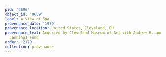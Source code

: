 ```yaml
---
pid: '6696'
object_id: '9659'
label: A View of Spa
provenance_date: '1979'
provenance_location: United States, Cleveland, OH
provenance_text: Acquried by Cleveland Museum of Art with Andrew R. and Martha Holden
  Jennings Fund
order: '2179'
collection: provenance
---
```

